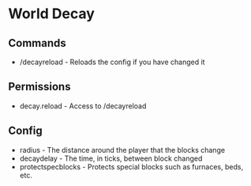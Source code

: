 # World Decay
 
## Commands
- /decayreload - Reloads the config if you have changed it

## Permissions
- decay.reload - Access to /decayreload

## Config
- radius - The distance around the player that the blocks change
- decaydelay - The time, in ticks, between block changed
- protectspecblocks - Protects special blocks such as furnaces, beds, etc.